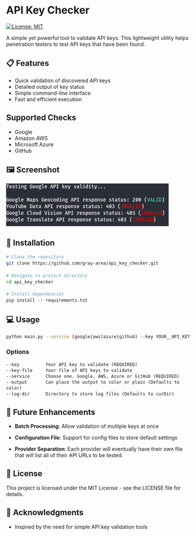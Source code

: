 # API Key Checker

[![License: MIT](https://img.shields.io/badge/License-MIT-blue.svg)](https://opensource.org/licenses/MIT)

A simple yet powerful tool to validate API keys. This lightweight utility helps penetration testers to test API keys that have been found.

## 📋 Features

- Quick validation of discovered API keys
- Detailed output of key status
- Simple command-line interface
- Fast and efficient execution

## Supported Checks

- Google
- Amazon AWS
- Microsoft Azure
- GitHub

## 🖼️ Screenshot

![Example Results](/Images/Results.PNG)

## 🚀 Installation

```bash
# Clone the repository
git clone https://github.com/gray-area/api_key_checker.git

# Navigate to project directory
cd api_key_checker

# Install dependencies
pip install -r requirements.txt
```

## 💻 Usage

```bash
python main.py --service (google|aws|azure|github) --key YOUR__API_KEY --output (color|plain)
```

### Options

```
--key          Your API key to validate (REQUIRED)
--key-file     Your file of API keys to validate 
--service      Choose one. Google, AWS, Azure or GitHub (REQUIRED)
--output       Can place the output to color or plain (Defaults to color)
--log-dir      Directory to store log files (Defaults to curDir)

```

## 🔮 Future Enhancements
  
- **Batch Processing**: Allow validation of multiple keys at once
  
- **Configuration File**: Support for config files to store default settings

- **Provider Separation**: Each provider will eventually have their own file that will list all of their API URLs to be tested.

## 📜 License

This project is licensed under the MIT License - see the LICENSE file for details.

## 🙏 Acknowledgments

- Inspired by the need for simple API key validation tools
